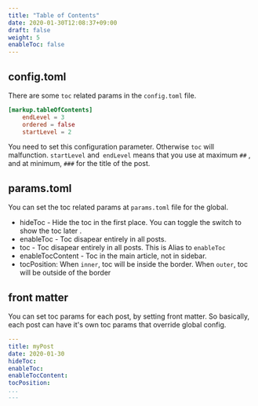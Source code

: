 ```yaml
---
title: "Table of Contents"
date: 2020-01-30T12:08:37+09:00
draft: false
weight: 5
enableToc: false
---
```


## config.toml

There are some `toc` related params in the `config.toml` file.

```toml
[markup.tableOfContents]
    endLevel = 3
    ordered = false
    startLevel = 2
```

You need to set this configuration parameter. Otherwise `toc` will malfunction. `startLevel` and` endLevel` means that you use at maximum `##` , and at minimum, `###` for the title of the post.

## params.toml

You can set the toc related params at `params.toml` file for the global.

- hideToc - Hide the toc in the first place. You can toggle the switch to show the toc later .
- enableToc - Toc disapear entirely in all posts.
- toc - Toc disapear entirely in all posts. This is Alias to `enableToc`
- enableTocContent - Toc in the main article, not in sidebar.
- tocPosition: When `inner`, toc will be inside the border. When `outer`, toc will be outside of the border

## front matter

You can set toc params for each post, by setting front matter. So basically, each post can have it's own toc params that override global config.

```yaml
---
title: myPost
date: 2020-01-30
hideToc:
enableToc:
enableTocContent:
tocPosition:
...
---
```
